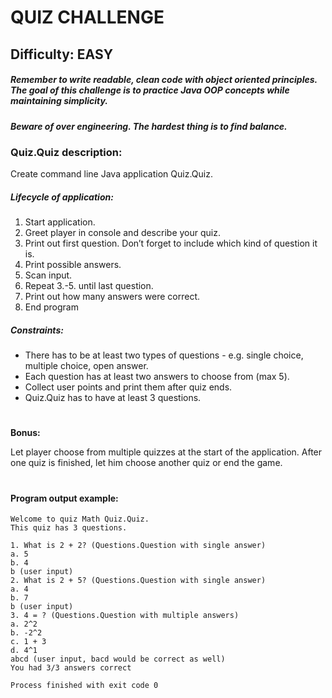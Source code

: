 # QUIZ CHALLENGE
## Difficulty: EASY
##### Remember to write readable, clean code with object oriented principles. The goal of this challenge is to practice Java OOP concepts while maintaining simplicity.
##### Beware of over engineering. The hardest thing is to find balance.

### Quiz.Quiz description:
Create command line Java application Quiz.Quiz.

##### Lifecycle of application:
1. Start application.
2. Greet player in console and describe your quiz.
3. Print out first question. Don’t forget to include which kind of question it is.
4. Print possible answers.
5. Scan input.
6. Repeat 3.-5. until last question.
7. Print out how many answers were correct.
8. End program

##### Constraints:
- There has to be at least two types of questions - e.g. single choice, multiple choice, open answer.
- Each question has at least two answers to choose from (max 5).
- Collect user points and print them after quiz ends.
- Quiz.Quiz has to have at least 3 questions.

#
**Bonus:**

Let player choose from multiple quizzes at the start of the application. After one quiz is finished, let him choose another quiz or end the game.

#

#### Program output example:
````
Welcome to quiz Math Quiz.Quiz.
This quiz has 3 questions.

1. What is 2 + 2? (Questions.Question with single answer)
a. 5
b. 4
b (user input)
2. What is 2 + 5? (Questions.Question with single answer)
a. 4
b. 7
b (user input)
3. 4 = ? (Questions.Question with multiple answers)
a. 2^2
b. -2^2
c. 1 + 3
d. 4^1
abcd (user input, bacd would be correct as well)
You had 3/3 answers correct

Process finished with exit code 0
````


